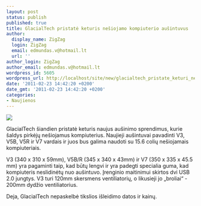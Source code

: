 ```yaml
---
layout: post
status: publish
published: true
title: GlacialTech pristatė keturis nešiojamo kompiuterio aušintuvus
author:
  display_name: ZigZag
  login: ZigZag
  email: edmundas.v@hotmail.lt
  url: ''
author_login: ZigZag
author_email: edmundas.v@hotmail.lt
wordpress_id: 5605
wordpress_url: http://localhost/site/new/glacialtech_pristate_keturi_nesiojamo_kompiuterio_ausintuvus/
date: '2011-02-23 14:42:20 +0200'
date_gmt: '2011-02-23 14:42:20 +0200'
categories:
- Naujienos
---
```

<div class="imgright"><img src="http://www.part.lt/img/6f6e85ec97091ed789a04fd20c79b65d171.jpg"  /></div>
<p>GlacialTech šiandien pristatė keturis naujus aušinimo sprendimus, kurie šaldys pirkėjų nešiojamus kompiuterius. Naujieji aušintuvai pavadinti V3, V5B, V5R ir V7 vardais ir juos bus galima naudoti su 15.6 colių nešiojamais kompiuteriais. </p>
<p>V3 (340 x 310 x 59mm), V5B/R (345 x 340 x 43mm) ir V7 (350 x 335 x 45.5 mm) yra pagaminti taip, kad būtų lengvi ir yra padegti specialia guma, kad kompiuteris neslidinėtų nuo aušintuvo. Įrenginio maitinimui skirtos dvi USB 2.0 jungtys. V3 turi 120mm skersmens ventiliatorių, o likusieji jo „broliai“ - 200mm dydžio ventiliatorius.</p>
<p>Deja, GlacialTech nepaskelbė tikslios išleidimo datos ir kainų.<br /></p>
